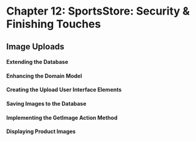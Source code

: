 # Chapter 12: SportsStore: Security & Finishing Touches

## Image Uploads
#### Extending the Database
#### Enhancing the Domain Model
#### Creating the Upload User Interface Elements
#### Saving Images to the Database
#### Implementing the GetImage Action Method
#### Displaying Product Images